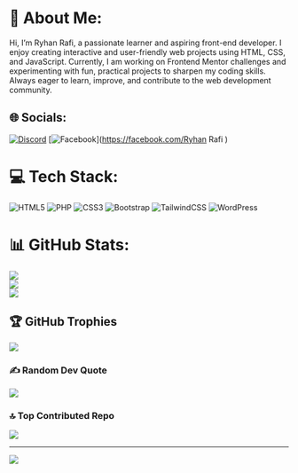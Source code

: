 # 💫 About Me:
Hi, I’m Ryhan Rafi, a passionate learner and aspiring front-end developer. I enjoy creating interactive and user-friendly web projects using HTML, CSS, and JavaScript. Currently, I am working on Frontend Mentor challenges and experimenting with fun, practical projects to sharpen my coding skills. Always eager to learn, improve, and contribute to the web development community.


## 🌐 Socials:
[![Discord](https://img.shields.io/badge/Discord-%237289DA.svg?logo=discord&logoColor=white)](https://discord.gg/https://discord.gg/XNEscRCE) [![Facebook](https://img.shields.io/badge/Facebook-%231877F2.svg?logo=Facebook&logoColor=white)](https://facebook.com/Ryhan Rafi ) 

# 💻 Tech Stack:
![HTML5](https://img.shields.io/badge/html5-%23E34F26.svg?style=for-the-badge&logo=html5&logoColor=white) ![PHP](https://img.shields.io/badge/php-%23777BB4.svg?style=for-the-badge&logo=php&logoColor=white) ![CSS3](https://img.shields.io/badge/css3-%231572B6.svg?style=for-the-badge&logo=css3&logoColor=white) ![Bootstrap](https://img.shields.io/badge/bootstrap-%238511FA.svg?style=for-the-badge&logo=bootstrap&logoColor=white) ![TailwindCSS](https://img.shields.io/badge/tailwindcss-%2338B2AC.svg?style=for-the-badge&logo=tailwind-css&logoColor=white) ![WordPress](https://img.shields.io/badge/WordPress-%23117AC9.svg?style=for-the-badge&logo=WordPress&logoColor=white)
# 📊 GitHub Stats:
![](https://github-readme-stats.vercel.app/api?username=RyhanZone&theme=shadow_green&hide_border=false&include_all_commits=false&count_private=false)<br/>
![](https://nirzak-streak-stats.vercel.app/?user=RyhanZone&theme=shadow_green&hide_border=false)<br/>
![](https://github-readme-stats.vercel.app/api/top-langs/?username=RyhanZone&theme=shadow_green&hide_border=false&include_all_commits=false&count_private=false&layout=compact)

## 🏆 GitHub Trophies
![](https://github-profile-trophy.vercel.app/?username=RyhanZone&theme=shadow_green&no-frame=false&no-bg=true&margin-w=4)

### ✍️ Random Dev Quote
![](https://quotes-github-readme.vercel.app/api?type=horizontal&theme=radical)

### 🔝 Top Contributed Repo
![](https://github-contributor-stats.vercel.app/api?username=RyhanZone&limit=5&theme=shadow_green&combine_all_yearly_contributions=true)

---
[![](https://visitcount.itsvg.in/api?id=RyhanZone&icon=6&color=3)](https://visitcount.itsvg.in)

<!-- Proudly created with GPRM ( https://gprm.itsvg.in ) -->
